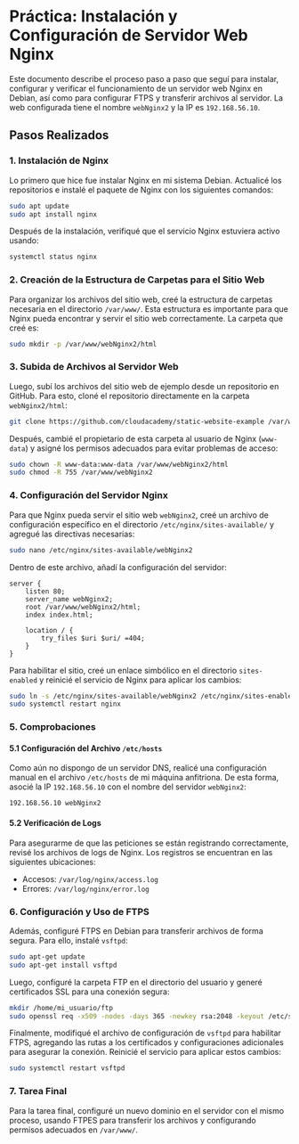 # Práctica: Instalación y Configuración de Servidor Web Nginx

Este documento describe el proceso paso a paso que seguí para instalar, configurar y verificar el funcionamiento de un servidor web Nginx en Debian, así como para configurar FTPS y transferir archivos al servidor. La web configurada tiene el nombre `webNginx2` y la IP es `192.168.56.10`.

## Pasos Realizados

### 1. Instalación de Nginx

Lo primero que hice fue instalar Nginx en mi sistema Debian. Actualicé los repositorios e instalé el paquete de Nginx con los siguientes comandos:

```bash
sudo apt update
sudo apt install nginx
```

Después de la instalación, verifiqué que el servicio Nginx estuviera activo usando:

```bash
systemctl status nginx
```

### 2. Creación de la Estructura de Carpetas para el Sitio Web

Para organizar los archivos del sitio web, creé la estructura de carpetas necesaria en el directorio `/var/www/`. Esta estructura es importante para que Nginx pueda encontrar y servir el sitio web correctamente. La carpeta que creé es:

```bash
sudo mkdir -p /var/www/webNginx2/html
```

### 3. Subida de Archivos al Servidor Web

Luego, subí los archivos del sitio web de ejemplo desde un repositorio en GitHub. Para esto, cloné el repositorio directamente en la carpeta `webNginx2/html`:

```bash
git clone https://github.com/cloudacademy/static-website-example /var/www/webNginx2/html
```

Después, cambié el propietario de esta carpeta al usuario de Nginx (`www-data`) y asigné los permisos adecuados para evitar problemas de acceso:

```bash
sudo chown -R www-data:www-data /var/www/webNginx2/html
sudo chmod -R 755 /var/www/webNginx2
```

### 4. Configuración del Servidor Nginx

Para que Nginx pueda servir el sitio web `webNginx2`, creé un archivo de configuración específico en el directorio `/etc/nginx/sites-available/` y agregué las directivas necesarias:

```bash
sudo nano /etc/nginx/sites-available/webNginx2
```

Dentro de este archivo, añadí la configuración del servidor:

```nginx
server {
    listen 80;
    server_name webNginx2;
    root /var/www/webNginx2/html;
    index index.html;

    location / {
        try_files $uri $uri/ =404;
    }
}
```

Para habilitar el sitio, creé un enlace simbólico en el directorio `sites-enabled` y reinicié el servicio de Nginx para aplicar los cambios:

```bash
sudo ln -s /etc/nginx/sites-available/webNginx2 /etc/nginx/sites-enabled/
sudo systemctl restart nginx
```

### 5. Comprobaciones

#### 5.1 Configuración del Archivo `/etc/hosts`

Como aún no dispongo de un servidor DNS, realicé una configuración manual en el archivo `/etc/hosts` de mi máquina anfitriona. De esta forma, asocié la IP `192.168.56.10` con el nombre del servidor `webNginx2`:

```plaintext
192.168.56.10 webNginx2
```

#### 5.2 Verificación de Logs

Para asegurarme de que las peticiones se están registrando correctamente, revisé los archivos de logs de Nginx. Los registros se encuentran en las siguientes ubicaciones:

- Accesos: `/var/log/nginx/access.log`
- Errores: `/var/log/nginx/error.log`

### 6. Configuración y Uso de FTPS

Además, configuré FTPS en Debian para transferir archivos de forma segura. Para ello, instalé `vsftpd`:

```bash
sudo apt-get update
sudo apt-get install vsftpd
```

Luego, configuré la carpeta FTP en el directorio del usuario y generé certificados SSL para una conexión segura:

```bash
mkdir /home/mi_usuario/ftp
sudo openssl req -x509 -nodes -days 365 -newkey rsa:2048 -keyout /etc/ssl/private/vsftpd.key -out /etc/ssl/certs/vsftpd.crt
```

Finalmente, modifiqué el archivo de configuración de `vsftpd` para habilitar FTPS, agregando las rutas a los certificados y configuraciones adicionales para asegurar la conexión. Reinicié el servicio para aplicar estos cambios:

```bash
sudo systemctl restart vsftpd
```

### 7. Tarea Final

Para la tarea final, configuré un nuevo dominio en el servidor con el mismo proceso, usando FTPES para transferir los archivos y configurando permisos adecuados en `/var/www/`.
